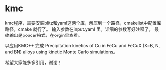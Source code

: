 # kmc
kmc程序，需要安装blitz和yaml这两个库，解压到一个路径，cmakelist中配置库路径，cmake 就行了。
输入参数在input.yaml 里。详细的参数写好注释了，
最终输出是poscar格式，在orgin里查看。

以应用KMC++ 完成 Precipitation kinetics of Cu in FeCu and FeCuX (X=B, N, and BN) alloys using kinetic Monte Carlo simulations。

希望大家能多多引用，谢谢！
